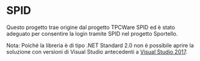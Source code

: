 # SPID

Questo progetto trae origine dal progetto TPCWare SPID ed è stato adeguato per consentire la login tramite SPID nel progetto Sportello.

Nota: Poiché la libreria è di tipo .NET Standard 2.0 non è possibile aprire la soluzione con versioni di Visual Studio antecedenti a [Visual Studio 2017](https://www.visualstudio.com/it/downloads/).
